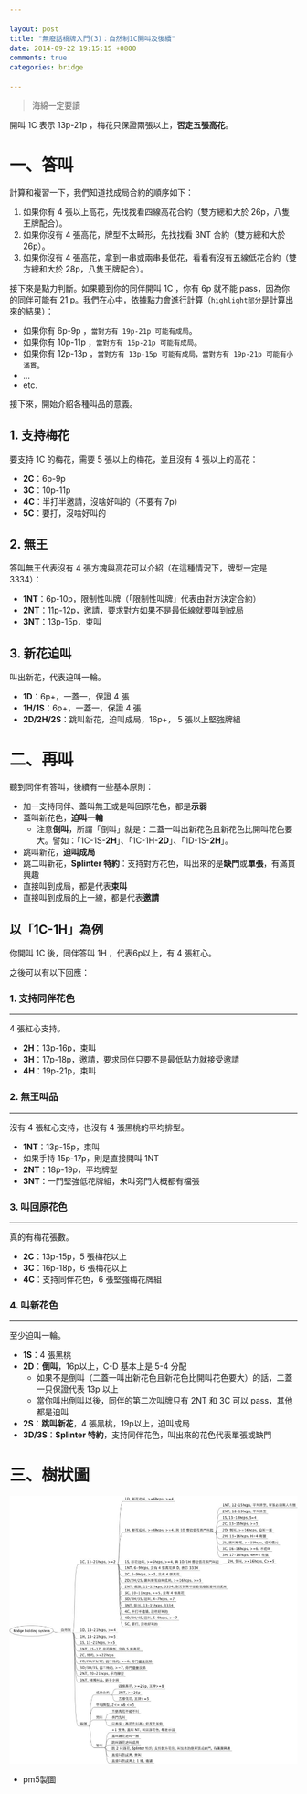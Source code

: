 ```yaml
---

layout: post
title: "無廢話橋牌入門(3)：自然制1C開叫及後續"
date: 2014-09-22 19:15:15 +0800
comments: true
categories: bridge

---
```


> 海綿一定要讀

開叫 1C 表示 13p-21p ，梅花只保證兩張以上，**否定五張高花**。

<!--more-->

# 一、答叫

計算和複習一下，我們知道找成局合約的順序如下：

1. 如果你有 4 張以上高花，先找找看四線高花合約（雙方總和大於 26p，八隻王牌配合）。
2. 如果你沒有 4 張高花，牌型不太畸形，先找找看 3NT 合約（雙方總和大於 26p）。
3. 如果你沒有 4 張高花，拿到一串或兩串長低花，看看有沒有五線低花合約（雙方總和大於 28p，八隻王牌配合）。

接下來是點力判斷。如果聽到你的同伴開叫 1C ，你有 6p 就不能 pass，因為你的同伴可能有 21 p。我們在心中，依據點力會進行計算（`highlight部分`是計算出來的結果）：

* 如果你有 6p-9p ，`當對方有 19p-21p 可能有成局`。
* 如果你有 10p-11p ，`當對方有 16p-21p 可能有成局`。
* 如果你有 12p-13p ，`當對方有 13p-15p 可能有成局，當對方有 19p-21p 可能有小滿貫`。
* ...
* etc.

接下來，開始介紹各種叫品的意義。

## 1. 支持梅花

要支持 1C 的梅花，需要 5 張以上的梅花，並且沒有 4 張以上的高花：

* **2C**：6p-9p
* **3C**：10p-11p
* **4C**：半打半邀請，沒啥好叫的（不要有 7p）
* **5C**：要打，沒啥好叫的

## 2. 無王

答叫無王代表沒有 4 張方塊與高花可以介紹（在這種情況下，牌型一定是3334）：

* **1NT**：6p-10p，限制性叫牌（「限制性叫牌」代表由對方決定合約）
* **2NT**：11p-12p，邀請，要求對方如果不是最低線就要叫到成局
* **3NT**：13p-15p，束叫

## 3. 新花迫叫

叫出新花，代表迫叫一輪。

* **1D**：6p+，一蓋一，保證 4 張
* **1H/1S**：6p+，一蓋一，保證 4 張
* **2D/2H/2S**：跳叫新花，迫叫成局，16p+， 5 張以上堅強牌組

# 二、再叫

聽到同伴有答叫，後續有一些基本原則：

* 加一支持同伴、蓋叫無王或是叫回原花色，都是**示弱**
* 蓋叫新花色，**迫叫一輪**
   * 注意**倒叫**，所謂「倒叫」就是：二蓋一叫出新花色且新花色比開叫花色要大。譬如：「1C-1S-**2H**」、「1C-1H-**2D**」、「1D-1S-**2H**」。
* 跳叫新花，**迫叫成局**
* 跳二叫新花，**Splinter 特約**：支持對方花色，叫出來的是**缺門**或**單張**，有滿貫興趣
* 直接叫到成局，都是代表**束叫**
* 直接叫到成局的上一線，都是代表**邀請**

## 以「1C-1H」為例

你開叫 1C 後，同伴答叫 1H ，代表6p以上，有 4 張紅心。

之後可以有以下回應：

### 1. 支持同伴花色

---

4 張紅心支持。

* **2H**：13p-16p，束叫
* **3H**：17p-18p，邀請，要求同伴只要不是最低點力就接受邀請
* **4H**：19p-21p，束叫

### 2. 無王叫品

---

沒有 4 張紅心支持，也沒有 4 張黑桃的平均排型。

* **1NT**：13p-15p，束叫
* 如果手持 15p-17p，則是直接開叫 1NT
* **2NT**：18p-19p，平均牌型
* **3NT**：一門堅強低花牌組，未叫旁門大概都有檔張

### 3. 叫回原花色

---

真的有梅花張數。

* **2C**：13p-15p，5 張梅花以上
* **3C**：16p-18p，6 張梅花以上
* **4C**：支持同伴花色，6 張堅強梅花牌組

### 4. 叫新花色

---

至少迫叫一輪。

* **1S**：4 張黑桃
* **2D**：**倒叫**，16p以上，C-D 基本上是 5-4 分配
   * 如果不是倒叫（二蓋一叫出新花色且新花色比開叫花色要大）的話，二蓋一只保證代表 13p 以上
   * 當你叫出倒叫以後，同伴的第二次叫牌只有 2NT 和 3C 可以 pass，其他都是迫叫
* **2S**：**跳叫新花**，4 張黑桃，19p以上，迫叫成局
* **3D/3S**：**Splinter 特約**，支持同伴花色，叫出來的花色代表單張或缺門

# 三、樹狀圖

![1Ctree](/images/blog/1Ctree.jpg)

* pm5製圖

